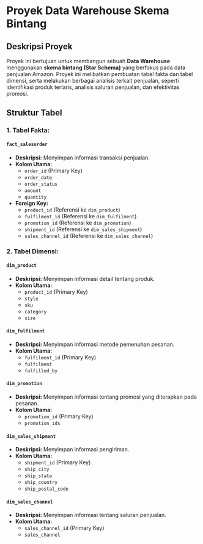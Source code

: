 # Proyek Data Warehouse Skema Bintang

## Deskripsi Proyek

Proyek ini bertujuan untuk membangun sebuah **Data Warehouse** menggunakan **skema bintang (Star Schema)** yang berfokus pada data penjualan Amazon. Proyek ini melibatkan pembuatan tabel fakta dan tabel dimensi, serta melakukan berbagai analisis terkait penjualan, seperti identifikasi produk terlaris, analisis saluran penjualan, dan efektivitas promosi.

## Struktur Tabel

### 1. **Tabel Fakta:**

#### `fact_salesorder`
- **Deskripsi:** Menyimpan informasi transaksi penjualan.
- **Kolom Utama:**
  - `order_id` (Primary Key)
  - `order_date`
  - `order_status`
  - `amount`
  - `quantity`
- **Foreign Key:**
  - `product_id` (Referensi ke `dim_product`)
  - `fulfilment_id` (Referensi ke `dim_fulfilment`)
  - `promotion_id` (Referensi ke `dim_promotion`)
  - `shipment_id` (Referensi ke `dim_sales_shipment`)
  - `sales_channel_id` (Referensi ke `dim_sales_channel`)

### 2. **Tabel Dimensi:**

#### `dim_product`
- **Deskripsi:** Menyimpan informasi detail tentang produk.
- **Kolom Utama:**
  - `product_id` (Primary Key)
  - `style`
  - `sku`
  - `category`
  - `size`

#### `dim_fulfilment`
- **Deskripsi:** Menyimpan informasi metode pemenuhan pesanan.
- **Kolom Utama:**
  - `fulfilment_id` (Primary Key)
  - `fulfilment`
  - `fulfilled_by`

#### `dim_promotion`
- **Deskripsi:** Menyimpan informasi tentang promosi yang diterapkan pada pesanan.
- **Kolom Utama:**
  - `promotion_id` (Primary Key)
  - `promotion_ids`

#### `dim_sales_shipment`
- **Deskripsi:** Menyimpan informasi pengiriman.
- **Kolom Utama:**
  - `shipment_id` (Primary Key)
  - `ship_city`
  - `ship_state`
  - `ship_country`
  - `ship_postal_code`

#### `dim_sales_channel`
- **Deskripsi:** Menyimpan informasi tentang saluran penjualan.
- **Kolom Utama:**
  - `sales_channel_id` (Primary Key)
  - `sales_channel`
